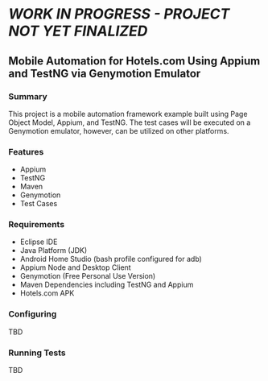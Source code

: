 # *WORK IN PROGRESS - PROJECT NOT YET FINALIZED*

## Mobile Automation for Hotels.com Using Appium and TestNG via Genymotion Emulator

### Summary

This project is a mobile automation framework example built using Page Object Model, Appium, and TestNG. The test cases will be executed on a Genymotion emulator, however, can be utilized on other platforms. 

### Features

- Appium
- TestNG
- Maven 
- Genymotion
- Test Cases


### Requirements

- Eclipse IDE
- Java Platform (JDK)
- Android Home Studio (bash profile configured for adb)
- Appium Node and Desktop Client
- Genymotion (Free Personal Use Version)
- Maven Dependencies including TestNG and Appium
- Hotels.com APK


### Configuring

TBD


### Running Tests

TBD

